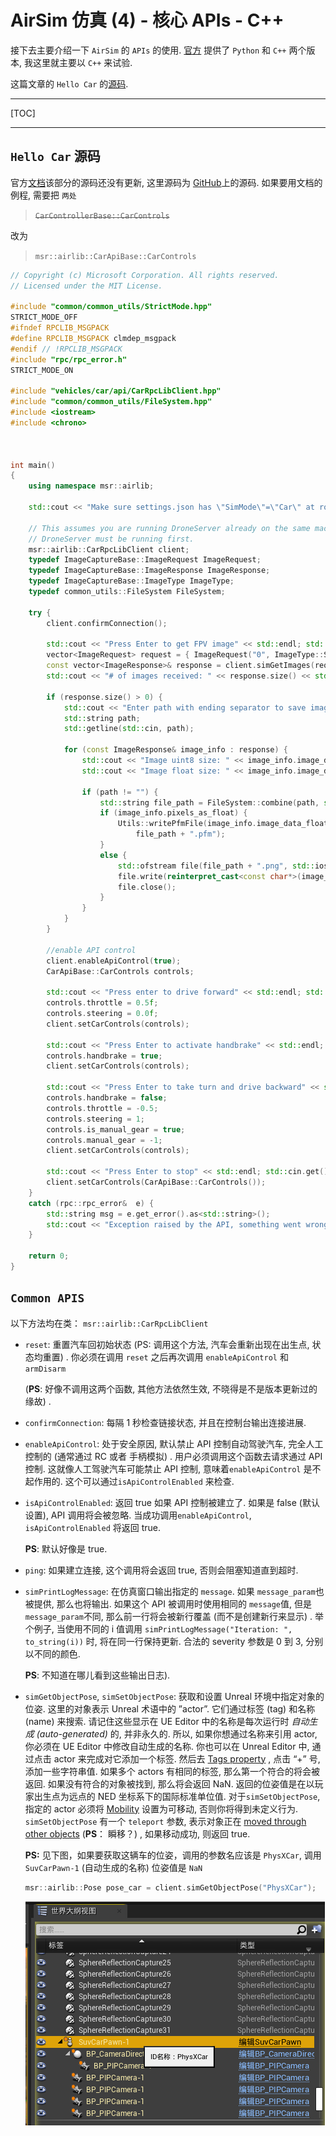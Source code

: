 # AirSim 仿真 (4) - 核心 APIs - C++

接下去主要介绍一下 `AirSim` 的 `APIs` 的使用. [官方](https://microsoft.github.io/AirSim/apis/) 提供了 `Python` 和 `C++` 两个版本, 我这里就主要以 `C++` 来试验.

这篇文章的 `Hello Car` 的[源码](https://microsoft.github.io/AirSim/apis_cpp/#hello_car).

---

[TOC]

---

## `Hello Car` 源码

官方[文档](https://microsoft.github.io/AirSim/apis_cpp/#quick-start)该部分的源码还没有更新, 这里源码为 [GitHub](https://github.com/Microsoft/AirSim/blob/master/HelloCar/main.cpp)上的源码. 如果要用文档的例程, 需要把 `两处`

> ~~`CarControllerBase::CarControls`~~

改为

> `msr::airlib::CarApiBase::CarControls`

```c++
// Copyright (c) Microsoft Corporation. All rights reserved.
// Licensed under the MIT License.

#include "common/common_utils/StrictMode.hpp"
STRICT_MODE_OFF
#ifndef RPCLIB_MSGPACK
#define RPCLIB_MSGPACK clmdep_msgpack
#endif // !RPCLIB_MSGPACK
#include "rpc/rpc_error.h"
STRICT_MODE_ON

#include "vehicles/car/api/CarRpcLibClient.hpp"
#include "common/common_utils/FileSystem.hpp"
#include <iostream>
#include <chrono>



int main()
{
    using namespace msr::airlib;

    std::cout << "Make sure settings.json has \"SimMode\"=\"Car\" at root. Press Enter to continue." << std::endl; std::cin.get();

    // This assumes you are running DroneServer already on the same machine.
    // DroneServer must be running first.
    msr::airlib::CarRpcLibClient client;
    typedef ImageCaptureBase::ImageRequest ImageRequest;
    typedef ImageCaptureBase::ImageResponse ImageResponse;
    typedef ImageCaptureBase::ImageType ImageType;
    typedef common_utils::FileSystem FileSystem;

    try {
        client.confirmConnection();

        std::cout << "Press Enter to get FPV image" << std::endl; std::cin.get();
        vector<ImageRequest> request = { ImageRequest("0", ImageType::Scene), ImageRequest("1", ImageType::DepthPlanner, true) };
        const vector<ImageResponse>& response = client.simGetImages(request);
        std::cout << "# of images received: " << response.size() << std::endl;

        if (response.size() > 0) {
            std::cout << "Enter path with ending separator to save images (leave empty for no save)" << std::endl;
            std::string path;
            std::getline(std::cin, path);

            for (const ImageResponse& image_info : response) {
                std::cout << "Image uint8 size: " << image_info.image_data_uint8.size() << std::endl;
                std::cout << "Image float size: " << image_info.image_data_float.size() << std::endl;

                if (path != "") {
                    std::string file_path = FileSystem::combine(path, std::to_string(image_info.time_stamp));
                    if (image_info.pixels_as_float) {
                        Utils::writePfmFile(image_info.image_data_float.data(), image_info.width, image_info.height,
                            file_path + ".pfm");
                    }
                    else {
                        std::ofstream file(file_path + ".png", std::ios::binary);
                        file.write(reinterpret_cast<const char*>(image_info.image_data_uint8.data()), image_info.image_data_uint8.size());
                        file.close();
                    }
                }
            }
        }

        //enable API control
        client.enableApiControl(true);
        CarApiBase::CarControls controls;

        std::cout << "Press enter to drive forward" << std::endl; std::cin.get();
        controls.throttle = 0.5f;
        controls.steering = 0.0f;
        client.setCarControls(controls);

        std::cout << "Press Enter to activate handbrake" << std::endl; std::cin.get();
        controls.handbrake = true;
        client.setCarControls(controls);

        std::cout << "Press Enter to take turn and drive backward" << std::endl; std::cin.get();
        controls.handbrake = false;
        controls.throttle = -0.5;
        controls.steering = 1;
        controls.is_manual_gear = true;
        controls.manual_gear = -1;
        client.setCarControls(controls);

        std::cout << "Press Enter to stop" << std::endl; std::cin.get();
        client.setCarControls(CarApiBase::CarControls());
    }
    catch (rpc::rpc_error&  e) {
        std::string msg = e.get_error().as<std::string>();
        std::cout << "Exception raised by the API, something went wrong." << std::endl << msg << std::endl; std::cin.get();
    }

    return 0;
}
```

## `Common APIS`

以下方法均在类： `msr::airlib::CarRpcLibClient`

- `reset`: 重置汽车回初始状态 (PS: 调用这个方法, 汽车会重新出现在出生点, 状态均重置) . 你必须在调用 `reset` 之后再次调用 `enableApiControl` 和 `armDisarm`

  (**PS**: 好像不调用这两个函数, 其他方法依然生效, 不晓得是不是版本更新过的缘故) .

- `confirmConnection`: 每隔 1 秒检查链接状态, 并且在控制台输出连接进展.

- `enableApiControl`: 处于安全原因, 默认禁止 API 控制自动驾驶汽车, 完全人工控制的 (通常通过 RC 或者 手柄模拟) . 用户必须调用这个函数去请求通过 API 控制. 这就像人工驾驶汽车可能禁止 API 控制, 意味着`enableApiControl` 是不起作用的. 这个可以通过`isApiControlEnabled` 来检查.

- `isApiControlEnabled`: 返回 true 如果 API 控制被建立了. 如果是 false (默认设置), API 调用将会被忽略. 当成功调用`enableApiControl`, `isApiControlEnabled` 将返回 true.

  **PS**: 默认好像是 true.

- `ping`: 如果建立连接, 这个调用将会返回 true, 否则会阻塞知道直到超时.

- `simPrintLogMessage`: 在仿真窗口输出指定的 `message`. 如果 `message_param`也被提供, 那么也将输出. 如果这个 API 被调用时使用相同的 `message`值, 但是 `message_param`不同, 那么前一行将会被新行覆盖 (而不是创建新行来显示) . 举个例子, 当使用不同的 i 值调用 `simPrintLogMessage("Iteration: ", to_string(i))` 时, 将在同一行保持更新. 合法的 severity 参数是 0 到 3, 分别以不同的颜色.

  **PS**: 不知道在哪儿看到这些输出日志).

- `simGetObjectPose`, `simSetObjectPose`: 获取和设置 Unreal 环境中指定对象的位姿. 这里的对象表示 Unreal 术语中的 ”actor”. 它们通过标签 (tag) 和名称 (name) 来搜索. 请记住这些显示在 UE Editor 中的名称是每次运行时 _自动生成 (auto-generated)_ 的, 并非永久的. 所以, 如果你想通过名称来引用 actor, 你必须在 UE Editor 中修改自动生成的名称. 你也可以在 Unreal Editor 中, 通过点击 actor 来完成对它添加一个标签. 然后去 [Tags property](https://answers.unrealengine.com/questions/543807/whats-the-difference-between-tag-and-tag.html) , 点击 “+” 号, 添加一些字符串值. 如果多个 actors 有相同的标签, 那么第一个符合的将会被返回. 如果没有符合的对象被找到, 那么将会返回 NaN. 返回的位姿值是在以玩家出生点为远点的 NED 坐标系下的国际标准单位值. 对于`simSetObjectPose`, 指定的 actor 必须将 [Mobility](https://docs.unrealengine.com/en-us/Engine/Actors/Mobility) 设置为可移动, 否则你将得到未定义行为. `simSetObjectPose` 有一个 `teleport` 参数, 表示对象正在 [moved through other objects](https://www.unrealengine.com/en-US/blog/moving-physical-objects) (**PS**： 瞬移？) , 如果移动成功, 则返回 true.

  **PS:** 见下图，如果要获取这辆车的位姿，调用的参数名应该是 `PhysXCar`, 调用 `SuvCarPawn-1` (自动生成的名称) 位姿值是 `NaN`

  ```c++
  msr::airlib::Pose pose_car = client.simGetObjectPose("PhysXCar");
  ```

  ![image-20200609012940736](<AirSim%20%E4%BB%BF%E7%9C%9F%20(4)%20-%20Core%20APIs.assets/image-20200609012940736.png>)
